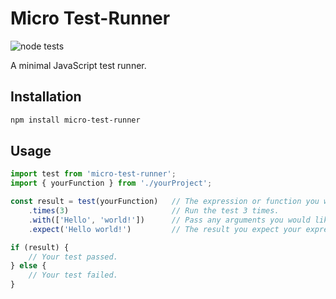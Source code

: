 # Micro Test-Runner

![node tests](https://github.com/gigabyte5671/micro-test-runner/actions/workflows/node-tests.yml/badge.svg?branch=main)

A minimal JavaScript test runner.

## Installation

```bash
npm install micro-test-runner
```

## Usage

```javascript
import test from 'micro-test-runner';
import { yourFunction } from './yourProject';

const result = test(yourFunction)	// The expression or function you would like to test.
	.times(3)						// Run the test 3 times.
	.with(['Hello', 'world!'])		// Pass any arguments you would like to test your function with.
	.expect('Hello world!')			// The result you expect your expression/function to return.

if (result) {
	// Your test passed.
} else {
	// Your test failed.
}
```
